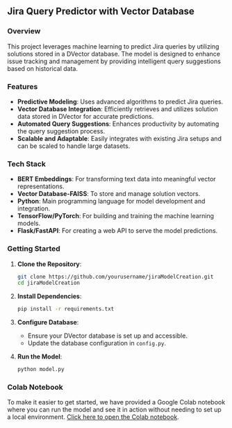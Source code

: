 ## Jira Query Predictor with Vector Database

### Overview
This project leverages machine learning to predict Jira queries by utilizing solutions stored in a DVector database. The model is designed to enhance issue tracking and management by providing intelligent query suggestions based on historical data.

### Features
- **Predictive Modeling**: Uses advanced algorithms to predict Jira queries.
- **Vector Database Integration**: Efficiently retrieves and utilizes solution data stored in DVector for accurate predictions.
- **Automated Query Suggestions**: Enhances productivity by automating the query suggestion process.
- **Scalable and Adaptable**: Easily integrates with existing Jira setups and can be scaled to handle large datasets.

### Tech Stack
- **BERT Embeddings**: For transforming text data into meaningful vector representations.
- **Vector Database-FAISS**: To store and manage solution vectors.
- **Python**: Main programming language for model development and integration.
- **TensorFlow/PyTorch**: For building and training the machine learning models.
- **Flask/FastAPI**: For creating a web API to serve the model predictions.

### Getting Started
1. **Clone the Repository**:
    ```bash
    git clone https://github.com/yourusername/jiraModelCreation.git
    cd jiraModelCreation
    ```
2. **Install Dependencies**:
    ```bash
    pip install -r requirements.txt
    ```
3. **Configure Database**:
    - Ensure your DVector database is set up and accessible.
    - Update the database configuration in `config.py`.

4. **Run the Model**:
    ```bash
    python model.py
    ```
### Colab Notebook
To make it easier to get started, we have provided a Google Colab notebook where you can run the model and see it in action without needing to set up a local environment. [Click here to open the Colab notebook](https://colab.research.google.com/drive/1DU9cZpYkXN9AzJJXt5pxI9VIxbv3Rdke?usp=sharing).
